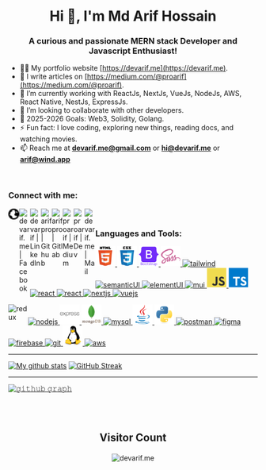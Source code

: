 <h1 align="center">Hi 👋, I'm Md Arif Hossain</h1>
<h3 align="center">A curious and passionate MERN stack Developer and Javascript Enthusiast!</h3>

- 👨‍💻 My portfolio website [https://devarif.me](https://devarif.me).
- 📝 I write articles on [https://medium.com/@proarif](https://medium.com/@proarif).
- 🌱 I’m currently working with ReactJs, NextJs, VueJs, NodeJs, AWS, React Native, NestJs, ExpressJs.
- 👯 I’m looking to collaborate with other developers.
- 🥅 2025-2026 Goals: Web3, Solidity, Golang. <!-- and a little bit of Data Science. -->
- ⚡ Fun fact: I love coding, exploring new things, reading docs, and watching movies.
- 📫 Reach me at **devarif.me@gmail.com** or **hi@devarif.me** or **arif@wind.app**

<!-- <p align="left"> <img src="https://komarev.com/ghpvc/?username=arifpro&label=Profile%20views&color=0e75b6&style=flat" alt="arifpro" /> </p> -->
<br />

### Connect with me:
[<img align="left" alt="devarif.me" width="22px" src="https://raw.githubusercontent.com/iconic/open-iconic/master/svg/globe.svg" />](https://devarif.me)
<!-- [<img align="left" alt="devarif_me | Twitter" width="22px" src="https://cdn.jsdelivr.net/npm/simple-icons@v3/icons/twitter.svg" />](https://twitter.com/devarif_me) -->
[<img align="left" alt="devarif.me | Facebook" width="22px" src="https://cdn.jsdelivr.net/npm/simple-icons@v3/icons/facebook.svg" />](https://www.facebook.com/devarif.me)
[<img align="left" alt="devarif | LinkedIn" width="22px" src="https://cdn.jsdelivr.net/npm/simple-icons@v3/icons/linkedin.svg" />](https://linkedin.com/in/devarif)
[<img align="left" alt="arifpro | Github" width="22px" src="https://cdn.jsdelivr.net/npm/simple-icons@v3/icons/github.svg" />](https://github.com/arifpro)
[<img align="left" alt="arifpro | Gitlab" width="22px" src="https://cdn.jsdelivr.net/npm/simple-icons@v3/icons/gitlab.svg" />](https://gitlab.com/arifpro)
[<img align="left" alt="proarif | Medium" width="22px" src="https://cdn.jsdelivr.net/npm/simple-icons@v3/icons/medium.svg" />](https://medium.com/@proarif)
[<img align="left" alt="proarif | Dev" width="22px" src="https://cdn.jsdelivr.net/npm/simple-icons@v3/icons/dev-dot-to.svg" />](https://dev.to/proarif)
[<img align="left" alt="devarif.me | Mail" width="22px" src="https://cdn.jsdelivr.net/npm/simple-icons@v3/icons/gmail.svg" />](mailto:devarif.me@gmail.com)

<br />

<!-- <p  align="center"> 
 <a href="https://www.facebook.com/devarif.me" target="_blank">
  <img src="https://raw.githubusercontent.com/arturssmirnovs/arturssmirnovs/master/fb.png" alt="Facebook" width="30" />
 </a>
</p> -->

<!-- <p align="center">
 <img src="https://komarev.com/ghpvc/?username=arifpro" alt="arifpro" />
</p>

<br /> -->



<!-- ### Languages and Tools:
[<img align="left" alt="Visual Studio Code" width="26px" src="https://raw.githubusercontent.com/github/explore/master/topics/visual-studio-code/visual-studio-code.png" />](https://code.visualstudio.com)
[<img align="left" alt="Webstorm" width="26px" src="https://cdn.jsdelivr.net/npm/simple-icons@3.6.0/icons/webstorm.svg" />](https://www.jetbrains.com/webstorm)
[<img align="left" alt="AndroidStudio" width="26px" src="https://cdn.jsdelivr.net/npm/simple-icons@3.6.0/icons/androidstudio.svg" />](https://developer.android.com/studio)
[<img align="left" alt="HTML5" width="26px" src="https://raw.githubusercontent.com/github/explore/master/topics/html/html.png" />](https://www.w3.org/html)
[<img align="left" alt="CSS3" width="26px" src="https://raw.githubusercontent.com/github/explore/master/topics/css/css.png" />](https://www.w3.org/Style/CSS/Overview.en.html)
[<img align="left" alt="Bootstrap" width="26px" src="https://raw.githubusercontent.com/github/explore/master/topics/bootstrap/bootstrap.png" />](https://getbootstrap.com)
[<img align="left" alt="Sass" width="26px" src="https://raw.githubusercontent.com/github/explore/master/topics/sass/sass.png" />](https://sass-lang.com)
[<img align="left" alt="JavaScript" width="26px" src="https://raw.githubusercontent.com/github/explore/master/topics/javascript/javascript.png" />](https://www.javascript.com)
[<img align="left" alt="ReactJs" width="26px" src="https://raw.githubusercontent.com/github/explore/master/topics/react/react.png" />](https://reactjs.org)
[<img align="left" alt="MaterialUI" width="26px" src="https://cdn.jsdelivr.net/npm/simple-icons@3.6.0/icons/material-ui.svg" />](https://material-ui.com)
[<img align="left" alt="SemanticUI" width="26px" src="https://semantic-ui.com/images/logo.png" />](https://semantic-ui.com) -->
<!-- [<img align="left" alt="Gatsby" width="26px" src="https://raw.githubusercontent.com/github/explore/master/topics/gatsby/gatsby.png" />](http://devarif.me) -->
<!-- [<img align="left" alt="GraphQL" width="26px" src="https://raw.githubusercontent.com/github/explore/master/topics/graphql/graphql.png" />](http://devarif.me)
[<img align="left" alt="Node.js" width="26px" src="https://raw.githubusercontent.com/github/explore/master/topics/nodejs/nodejs.png" />](https://nodejs.org) -->
<!-- [<img align="left" alt="Deno" width="26px" src="https://raw.githubusercontent.com/github/explore/master/topics/deno/deno.png" />](http://devarif.me) -->
<!-- [<img align="left" alt="Flutter" width="26px" src="https://cdn.worldvectorlogo.com/logos/flutter.svg" />](https://flutter.dev)
[<img align="left" alt="MySQL" width="35px" src="https://raw.githubusercontent.com/github/explore/master/topics/mysql/mysql.png" />](https://www.mysql.com)
[<img align="left" alt="MongoDB" width="40px" src="https://raw.githubusercontent.com/github/explore/master/topics/mongodb/mongodb.png" />](https://www.mongodb.com)
<br /><br />
[<img align="left" alt="Git" width="26px" src="https://raw.githubusercontent.com/github/explore/master/topics/git/git.png" />](https://git-scm.com)
[<img align="left" alt="GitHub" width="26px" src="https://raw.githubusercontent.com/github/explore/master/topics/github/github.png" />](https://github.com)
[<img align="left" alt="GitLab" width="26px" src="https://cdn.jsdelivr.net/npm/simple-icons@v3/icons/gitlab.svg" />](gitlab.com)
[<img align="left" alt="Terminal" width="26px" src="https://raw.githubusercontent.com/github/explore/master/topics/terminal/terminal.png" />](https://iterm2.com)
[<img align="left" alt="Bitbucket" width="50px" src="https://wac-cdn.atlassian.com/dam/jcr:c942540c-53ae-4357-bffa-ed37739d71b0/bitbucket-atlassian-logo.svg?cdnVersion=1246" />](https://bitbucket.org)
[<img align="left" alt="Trello" width="40px" src="https://d2k1ftgv7pobq7.cloudfront.net/meta/u/res/images/brand-assets/Logos/0099ec3754bf473d2bbf317204ab6fea/trello-logo-blue.png" />](https://trello.com)
[<img align="left" alt="jira" width="50px" src="https://wac-cdn.atlassian.com/dam/jcr:e348b562-4152-4cdc-8a55-3d297e509cc8/Jira%20Software-blue.svg?cdnVersion=1246" />](https://jira.atlassian.com)
[<img align="left" alt="Postman" width="26px" src="https://cdn.jsdelivr.net/npm/simple-icons@3.6.0/icons/postman.svg" />](https://www.postman.com)
[<img align="left" alt="Anaconda" width="26px" src="https://cdn.jsdelivr.net/npm/simple-icons@3.6.0/icons/anaconda.svg" />](https://www.anaconda.com) -->
<!-- 
<br />
<br />
 -->
 
 
<!--  
<br />
<br /> 
<p align="center">**𝙻𝙰𝙽𝙶𝚄𝙰𝙶𝙴𝚂 𝙰𝙽𝙳 𝚃𝙾𝙾𝙻𝚂:**</p>  
<p align="center">
    <a href="https://developer.mozilla.org/en-US/docs/Web/JavaScript" target="_blank"> <img src="https://img.icons8.com/color/48/000000/javascript--v2.png"/> </a> 
   <a href="https://www.mongodb.com/" target="_blank"> <img src="https://img.icons8.com/color/48/000000/mongodb.png"/> </a> 
    <a href="https://firebase.google.com/" target="_blank"> <img src="https://img.icons8.com/color/48/000000/firebase.png"/> </a>  
    <a href="https://nodejs.org/en/" target="_blank"> <img src="https://img.icons8.com/fluency/48/000000/node-js.png"/> </a>  
    <a href="https://reactjs.org/" target="_blank"> <img src="https://img.icons8.com/dusk/48/000000/react.png"/> </a>  
    <a href="https://nextjs.org">
    <img src="https://assets.vercel.com/image/upload/v1607554385/repositories/next-js/next-logo.png" height="48">
    </a>
    <a href="https://redux.js.org/" target="_blank"> <img src="https://img.icons8.com/color/48/000000/redux"/> </a> 
    <a href="https://mui.com/" target="_blank"> <img src="https://img.icons8.com/color/48/000000/material-ui.png"/> </a> 
    <a href="https://getbootstrap.com" target="_blank"> <img src="https://img.icons8.com/color/48/000000/bootstrap.png"/> </a> 
    <a href="https://tailwindcss.com/" target="_blank"> <img src="https://www.vectorlogo.zone/logos/tailwindcss/tailwindcss-icon.svg" alt="tailwind" width="40" height="40"/> </a>
    <a href="https://postman.com" target="_blank"> <img src="https://www.vectorlogo.zone/logos/getpostman/getpostman-icon.svg" alt="postman" width="45" height="45"/> </a>   
    <a href="https://git-scm.com/" target="_blank"> <img src="https://img.icons8.com/color/48/000000/git.png"/> </a> 
    <a href="https://graphql.org/" target="_blank"><img src="https://img.icons8.com/color/48/000000/graphql.png"/> </a>
    <a href="https://github.com/Shakib448" target="_blank"> <img src="https://img.icons8.com/color/48/000000/github--v3.png"/></a> 
    <a href="https://www.figma.com/" target="_blank"> <img src="https://img.icons8.com/color/48/000000/figma--v2.png"/> </a>
    <a href="https://code.visualstudio.com/" target="_blank">     <img src="https://www.vectorlogo.zone/logos/visualstudio_code/visualstudio_code-icon.svg" alt="vs code" width="40" height="40"/> </a>
 </p> -->
 
<h3 align="left">Languages and Tools:</h3>
<p align="left">
  <a href="https://www.w3.org/html/" target="_blank">
    <img src="https://raw.githubusercontent.com/devicons/devicon/master/icons/html5/html5-original-wordmark.svg" alt="html5" width="40" height="40" />
  </a>
  <a href="https://www.w3schools.com/css/" target="_blank">
    <img src="https://raw.githubusercontent.com/devicons/devicon/master/icons/css3/css3-original-wordmark.svg" alt="css3" width="40" height="40" />
  </a>
  <a href="https://getbootstrap.com" target="_blank">
    <img src="https://raw.githubusercontent.com/devicons/devicon/master/icons/bootstrap/bootstrap-plain-wordmark.svg" alt="bootstrap" width="40" height="40" />
  </a>
  <a href="https://sass-lang.com" target="_blank">
    <img src="https://raw.githubusercontent.com/devicons/devicon/master/icons/sass/sass-original.svg" alt="sass" width="40" height="40" />
  </a>
  <a href="https://tailwindcss.com" target="_blank">
    <img src="https://www.vectorlogo.zone/logos/tailwindcss/tailwindcss-icon.svg" alt="tailwind" width="40" height="40" />
  </a>
   <a href="https://semantic-ui.com" target="_blank">
    <img src="https://cdn.worldvectorlogo.com/logos/semantic-ui.svg" alt="semanticUI" width="40" height="40" />
  </a>
  <a href="https://element.eleme.cn" target="_blank">
    <img src="https://cdn.worldvectorlogo.com/logos/element-ui-1.svg" alt="elementUI" width="40" height="40" />
  </a>
  <a href="https://mui.com" target="_blank">
    <img src="https://cdn.worldvectorlogo.com/logos/material-ui-1.svg" alt="mui" width="40" height="40" />
  </a>
  <a href="https://developer.mozilla.org/en-US/docs/Web/JavaScript" target="_blank">
    <img src="https://raw.githubusercontent.com/devicons/devicon/master/icons/javascript/javascript-original.svg" alt="javascript" width="40" height="40" />
  </a>
  <a href="https://www.typescriptlang.org/" target="_blank">
    <img src="https://raw.githubusercontent.com/devicons/devicon/master/icons/typescript/typescript-original.svg" alt="typescript" width="40" height="40" />
  </a>
  <a href="https://reactjs.org/" target="_blank">
    <img src="https://raw.githubusercontent.com/thetechdevs/devicon/master/icons/react/react-original-wordmark.svg" alt="react" width="40" height="40" />
  </a>
   <a href="https://reactnative.dev/" target="_blank">
<!--     <img src="https://reactnative.dev/img/header_logo.svg" alt="reactnative" width="40" height="40" /> -->
<!--     <img src="https://www.kindpng.com/picc/m/765-7652239_react-native-svg-logo-hd-png-download.png" alt="reactnative" width="40" height="40" /> -->
     <img src="https://raw.githubusercontent.com/thetechdevs/devicon/master/icons/react-native/react-native-original-wordmark.svg" alt="react" width="40" height="40" />
  </a>
 <a href="https://nextjs.org/" target="_blank">
    <img src="https://cdn.worldvectorlogo.com/logos/next-js.svg" alt="nextjs" width="40" height="40" />
  </a>
 <a href="https://vuejs.org/" target="_blank">
    <img src="https://cdn.worldvectorlogo.com/logos/vue-9.svg" alt="vuejs" width="40" height="40" />
  </a>

  
  [<img src="https://cdn.worldvectorlogo.com/logos/redux.svg" align="left" alt="redux" width="40" height="40" />](https://redux.js.org)
<!--   [<img src="https://cdn.worldvectorlogo.com/logos/graphql.svg" align="left" alt="GraphQL" width="40" height="40" />](https://graphql.org) -->


  <a href="https://nodejs.org" target="_blank">
    <img src="https://cdn.worldvectorlogo.com/logos/nodejs-2.svg" alt="nodejs" width="40" height="40" />
  </a>
  <a href="https://expressjs.com" target="_blank">
    <img src="https://raw.githubusercontent.com/devicons/devicon/master/icons/express/express-original-wordmark.svg" alt="express" width="40" height="40" />
  </a>
  <a href="https://www.mongodb.com/" target="_blank">
    <img src="https://raw.githubusercontent.com/devicons/devicon/master/icons/mongodb/mongodb-original-wordmark.svg" alt="mongodb" width="40" height="40" />
  </a>
  <a href="https://www.mysql.com" target="_blank">
    <img src="https://cdn.worldvectorlogo.com/logos/mysql-3.svg" alt="mysql" width="40" height="40" />
  </a>
<!--   <a href="https://www.sqlite.org/" target="_blank">
    <img src="https://www.vectorlogo.zone/logos/sqlite/sqlite-icon.svg" alt="sqlite" width="40" height="40" />
  </a> -->


  
  
  <a href="https://www.w3schools.com/java/" target="_blank">
    <img src="https://raw.githubusercontent.com/devicons/devicon/master/icons/java/java-original.svg" alt="java" width="40" height="40" />
  </a>
  <a href="https://www.python.org" target="_blank">
    <img src="https://raw.githubusercontent.com/devicons/devicon/master/icons/python/python-original.svg" alt="python" width="40" height="40" />
  </a>
<!--   <a href="https://www.djangoproject.com/" target="_blank">
    <img src="https://twilio-cms-prod.s3.amazonaws.com/original_images/django-dark.png" alt="django" width="60" height="40" />
  </a> -->



 

  <a href="https://postman.com" target="_blank">
    <img src="https://www.vectorlogo.zone/logos/getpostman/getpostman-icon.svg" alt="postman" width="40" height="40" />
  </a>

 
 
  <a href="https://www.figma.com/" target="_blank">
    <img src="https://www.vectorlogo.zone/logos/figma/figma-icon.svg" alt="figma" width="40" height="40" />
  </a>
  <a href="https://firebase.google.com/" target="_blank">
    <img src="https://www.vectorlogo.zone/logos/firebase/firebase-icon.svg" alt="firebase" width="40" height="40" />
  </a>
  <a href="https://git-scm.com/" target="_blank">
    <img src="https://www.vectorlogo.zone/logos/git-scm/git-scm-icon.svg" alt="git" width="40" height="40" />
  </a>
 
  <a href="https://www.linux.org/" target="_blank">
    <img src="https://raw.githubusercontent.com/devicons/devicon/master/icons/linux/linux-original.svg" alt="linux" width="40" height="40" />
  </a>
  
  <a href="https://aws.amazon.com" target="_blank">
    <img src="https://cdn.worldvectorlogo.com/logos/aws-2.svg" alt="aws" width="40" height="40" />
  </a>
</p>


---

<!-- ### Favorite Repositories
- [Node-Express Jwt-Auth](https://github.com/arifpro/node-express-jwt-auth)
- [React Alan_AI News Application](https://github.com/arifpro/react-alan_ai-news_application)
- [React Facebook Clone](https://github.com/arifpro/react-facebook-clone)
- [Red Onion Restaurant](https://github.com/arifpro/restaurant-red-onion)
- [Ema John E-commerce Site](https://github.com/arifpro/ema-john-simple)
- [React Todo List Simple](https://github.com/arifpro/react-todo-list-simple)
- [Modern React with Redux](https://github.com/arifpro/Modern-React-with-Redux)
- [NodeJS The Complete Guide](https://github.com/arifpro/NodeJS-The-Complete-Guide)
- [Flutter Rider](https://github.com/arifpro/flutter-rider)
- [Amazon Redesign](https://github.com/arifpro/amazon-redesign)
- [Getting Started Flutter](https://github.com/arifpro/getting-started-flutter) -->

<!-- [![My github stats](https://github-readme-stats.vercel.app/api?username=arifpro&count_private=true&show_icons=true&hide_border=true)](https://github.com/arifpro) -->
<!-- <img align="center" src="https://github-readme-streak-stats.herokuapp.com/?user=arifpro" alt="arifpro" /> -->

[![My github stats](https://github-readme-stats.vercel.app/api?username=arifpro&count_private=true&show_icons=true&hide_border=true&title_color=94b4a4&amp&icon_color=FFFFFF&amp&text_color=FFFFFF&amp&bg_color=000000)](https://github.com/arifpro)
[![GitHub Streak](https://github-readme-streak-stats.herokuapp.com?user=arifpro&theme=highcontrast&hide_border=true)](https://git.io/streak-stats)


<!-- <details>
  <summary>GitHub History</summary>
  <p>
    <img align="center" src="https://github-readme-streak-stats.herokuapp.com/?user=arifpro&" alt="arifpro" />
  </p>
</details> -->



<!-- [![Top Langs](https://github-readme-stats.vercel.app/api/top-langs/?username=arifpro&layout=compact&hide_border=true)](https://github.com/arifpro) -->

<!-- <details>
  <summary>Top Langs</summary>
  <p>
    <img align="center" src="https://github-readme-stats.vercel.app/api/top-langs/?username=arifpro&layout=compact&hide_border=true" alt="arifpro" />
  </p>
</details> -->

---
<!-- <h3 align="left">Support:</h3>
<p>
  <a href="https://www.buymeacoffee.com/devarif">
    <img align="left" src="https://cdn.buymeacoffee.com/buttons/v2/default-yellow.png" height="50" width="210" alt="arifpro" />
  </a>
</p> -->






[![𝚐𝚒𝚝𝚑𝚞𝚋 𝚐𝚛𝚊𝚙𝚑](https://github-readme-activity-graph.vercel.app/graph?username=arifpro&theme=react-dark&hide_border=true&area=true)](https://github.com/arifpro)


<br />
<br />

<h2 align="center">Visitor Count</h2>
<p align="center">
  <img align="center" alt="devarif.me" width="40%" src="https://profile-counter.glitch.me/arifpro/count.svg" />
</p>
